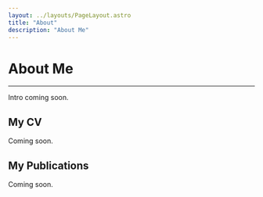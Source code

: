 ```yaml
---
layout: ../layouts/PageLayout.astro
title: "About"
description: "About Me"
---
```


# About Me

---

Intro coming soon.

## My CV

Coming soon.

## My Publications

Coming soon.
